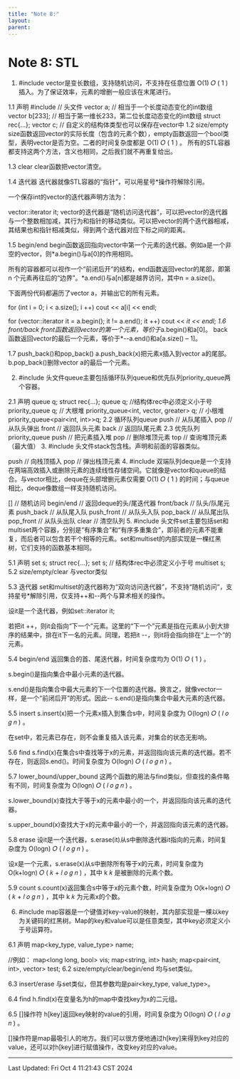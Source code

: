 ```yaml
---
title: "Note 8:"
layout: 
parent:
---
```


# Note 8: STL

1. #include <vector>
vector是变长数组，支持随机访问，不支持在任意位置 O(1)
𝑂
(
1
)
 插入。为了保证效率，元素的增删一般应该在末尾进行。

1.1 声明
#include <vector>   // 头文件
vector<int> a;      // 相当于一个长度动态变化的int数组
vector<int> b[233]; // 相当于第一维长233，第二位长度动态变化的int数组
struct rec{…};
vector<rec> c;      // 自定义的结构体类型也可以保存在vector中
1.2 size/empty
size函数返回vector的实际长度（包含的元素个数），empty函数返回一个bool类型，表明vector是否为空。二者的时间复杂度都是 O(1)
𝑂
(
1
)
。
所有的STL容器都支持这两个方法，含义也相同，之后我们就不再重复给出。

1.3 clear
clear函数把vector清空。

1.4 迭代器
迭代器就像STL容器的“指针”，可以用星号*操作符解除引用。

一个保存int的vector的迭代器声明方法为：

vector<int>::iterator it;
vector的迭代器是“随机访问迭代器”，可以把vector的迭代器与一个整数相加减，其行为和指针的移动类似。可以把vector的两个迭代器相减，其结果也和指针相减类似，得到两个迭代器对应下标之间的距离。

1.5 begin/end
begin函数返回指向vector中第一个元素的迭代器。例如a是一个非空的vector，则*a.begin()与a[0]的作用相同。

所有的容器都可以视作一个“前闭后开”的结构，end函数返回vector的尾部，即第n 个元素再往后的“边界”。*a.end()与a[n]都是越界访问，其中n = a.size()。

下面两份代码都遍历了vector<int> a，并输出它的所有元素。

for (int i = 0; i < a.size(); i ++)
    cout << a[i] << endl;

for (vector<int>::iterator it = a.begin(); it != a.end(); it ++)
    cout << *it << endl;
1.6 front/back
front函数返回vector的第一个元素，等价于*a.begin()和a[0]。
back函数返回vector的最后一个元素，等价于*--a.end()和a[a.size() – 1]。

1.7 push_back()和pop_back()
a.push_back(x)把元素x插入到vector a的尾部。
b.pop_back()删除vector a的最后一个元素。

2. #include <queue>
头文件queue主要包括循环队列queue和优先队列priority_queue两个容器。

2.1 声明
queue<int> q;
struct rec{…}; queue<rec> q;                        //结构体rec中必须定义小于号
priority_queue<int> q;                              // 大根堆
priority_queue<int, vector<int>, greater<int>> q;   // 小根堆
priority_queue<pair<int, int>>q;
2.2 循环队列queue
push    // 从队尾插入
pop     // 从队头弹出
front   // 返回队头元素
back    // 返回队尾元素
2.3 优先队列priority_queue
push    // 把元素插入堆
pop     // 删除堆顶元素
top     // 查询堆顶元素（最大值）
3. #include <stack>
头文件stack包含栈。声明和前面的容器类似。

push    // 向栈顶插入
pop     // 弹出栈顶元素
4. #include <deque>
双端队列deque是一个支持在两端高效插入或删除元素的连续线性存储空间。它就像是vector和queue的结合。与vector相比，deque在头部增删元素仅需要 O(1)
𝑂
(
1
)
 的时间；与queue相比，deque像数组一样支持随机访问。

[]              // 随机访问
begin/end       // 返回deque的头/尾迭代器
front/back      // 队头/队尾元素
push_back       // 从队尾入队
push_front      // 从队头入队
pop_back        // 从队尾出队
pop_front       // 从队头出队
clear           // 清空队列
5. #include <set>
头文件set主要包括set和multiset两个容器，分别是“有序集合”和“有序多重集合”，即前者的元素不能重复，而后者可以包含若干个相等的元素。set和multiset的内部实现是一棵红黑树，它们支持的函数基本相同。

5.1 声明
set<int> s;
struct rec{…}; set<rec> s;  // 结构体rec中必须定义小于号
multiset<double> s;
5.2 size/empty/clear
与vector类似

5.3 迭代器
set和multiset的迭代器称为“双向访问迭代器”，不支持“随机访问”，支持星号*解除引用，仅支持++和--两个与算术相关的操作。

设it是一个迭代器，例如set<int>::iterator it;

若把it ++，则it会指向“下一个”元素。这里的“下一个”元素是指在元素从小到大排序的结果中，排在it下一名的元素。同理，若把it --，则it将会指向排在“上一个”的元素。

5.4 begin/end
返回集合的首、尾迭代器，时间复杂度均为 O(1)
𝑂
(
1
)
。

s.begin()是指向集合中最小元素的迭代器。

s.end()是指向集合中最大元素的下一个位置的迭代器。换言之，就像vector一样，是一个“前闭后开”的形式。因此-- s.end()是指向集合中最大元素的迭代器。

5.5 insert
s.insert(x)把一个元素x插入到集合s中，时间复杂度为 O(logn)
𝑂
(
𝑙
𝑜
𝑔
𝑛
)
。

在set中，若元素已存在，则不会重复插入该元素，对集合的状态无影响。

5.6 find
s.find(x)在集合s中查找等于x的元素，并返回指向该元素的迭代器。若不存在，则返回s.end()。时间复杂度为 O(logn)
𝑂
(
𝑙
𝑜
𝑔
𝑛
)
。

5.7 lower_bound/upper_bound
这两个函数的用法与find类似，但查找的条件略有不同，时间复杂度为 O(logn)
𝑂
(
𝑙
𝑜
𝑔
𝑛
)
。

s.lower_bound(x)查找大于等于x的元素中最小的一个，并返回指向该元素的迭代器。

s.upper_bound(x)查找大于x的元素中最小的一个，并返回指向该元素的迭代器。

5.8 erase
设it是一个迭代器，s.erase(it)从s中删除迭代器it指向的元素，时间复杂度为 O(logn)
𝑂
(
𝑙
𝑜
𝑔
𝑛
)
。

设x是一个元素，s.erase(x)从s中删除所有等于x的元素，时间复杂度为 O(k+logn)
𝑂
(
𝑘
+
𝑙
𝑜
𝑔
𝑛
)
，其中 k
𝑘
 是被删除的元素个数。

5.9 count
s.count(x)返回集合s中等于x的元素个数，时间复杂度为 O(k+logn)
𝑂
(
𝑘
+
𝑙
𝑜
𝑔
𝑛
)
，其中 k
𝑘
 为元素x的个数。

6. #include <map>
map容器是一个键值对key-value的映射，其内部实现是一棵以key为关键码的红黑树。Map的key和value可以是任意类型，其中key必须定义小于号运算符。

6.1 声明
map<key_type, value_type> name;

//例如：
map<long long, bool> vis;
map<string, int> hash;
map<pair<int, int>, vector<int>> test;
6.2 size/empty/clear/begin/end
均与set类似。

6.3 insert/erase
与set类似，但其参数均是pair<key_type, value_type>。

6.4 find
h.find(x)在变量名为h的map中查找key为x的二元组。

6.5 []操作符
h[key]返回key映射的value的引用，时间复杂度为 O(logn)
𝑂
(
𝑙
𝑜
𝑔
𝑛
)
。

[]操作符是map最吸引人的地方。我们可以很方便地通过h[key]来得到key对应的value，还可以对h[key]进行赋值操作，改变key对应的value。

---

Last Updated: Fri Oct  4 11:21:43 CST 2024
